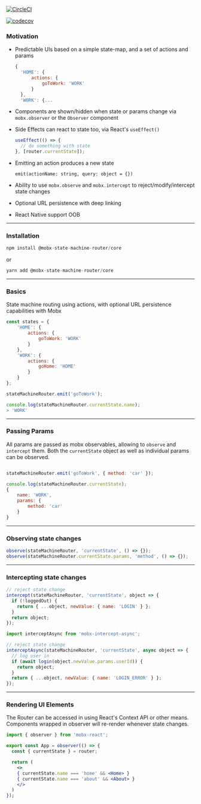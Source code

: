 [![CircleCI](https://circleci.com/gh/interestingChoice/mobx-state-machine-router.svg?style=svg)](https://circleci.com/gh/interestingChoice/mobx-state-machine-router)

[![codecov](https://codecov.io/gh/interestingChoice/mobx-state-machine-router/branch/master/graph/badge.svg)](https://codecov.io/gh/interestingChoice/mobx-state-machine-router)

### Motivation

- Predictable UIs based on a simple state-map, and a set of actions and params
  ```js
  {
    'HOME': {
        actions: {
            goToWork: 'WORK'
        }
    },
    'WORK': {...
  ```
- Components are shown/hidden when state or params change via `mobx.observer` or the `Observer` component
- Side Effects can react to state too, via React's `useEffect()`

  ```js
  useEffect(() => {
    // do something with state
  }, [router.currentState]);
  ```

- Emitting an action produces a new state
  ```
  emit(actionName: string, query: object = {})
  ```
- Ability to use `mobx.observe` and `mobx.intercept` to reject/modify/intercept state changes
- Optional URL persistence with deep linking
- React Native support OOB

---

### Installation

```js
npm install @mobx-state-machine-router/core
```

or

```js
yarn add @mobx-state-machine-router/core
```

---

### Basics

State machine routing using actions, with optional URL persistence capabilities with Mobx

```js
const states = {
    'HOME': {
        actions: {
            goToWork: 'WORK'
        }
    },
    'WORK': {
        actions: {
            goHome: 'HOME'
        }
    }
};

stateMachineRouter.emit('goToWork');

console.log(stateMachineRouter.currentState.name);
> 'WORK'
```

---

### Passing Params

All params are passed as mobx observables, allowing to `observe` and `intercept` them. Both the `currentState` object as well as individual params can be observed.

```js

stateMachineRouter.emit('goToWork', { method: 'car' });

console.log(stateMachineRouter.currentState);
{
    name: 'WORK',
    params: {
        method: 'car'
    }
}
```

---

### Observing state changes

```js
observe(stateMachineRouter, 'currentState', () => {});
observe(stateMachineRouter.currentState.params, 'method', () => {});
```

---

### Intercepting state changes

```js
// reject state change
intercept(stateMachineRouter, 'currentState', object => {
  if (!loggedOut) {
    return { ...object, newValue: { name: 'LOGIN' } };
  }
  return object;
});
```

```js
import interceptAsync from 'mobx-intercept-async';

// reject state change
interceptAsync(stateMachineRouter, 'currentState', async object => {
  // log user in
  if (await login(object.newValue.params.userId)) {
    return object;
  }
  return { ...object, newValue: { name: 'LOGIN_ERROR' } };
});
```

---

### Rendering UI Elements

The Router can be accessed in using React's Context API or other means. Components wrapped in observer will re-render whenever state changes.

```jsx
import { observer } from 'mobx-react';

export const App = observer(() => {
  const { currentState } = router;

  return (
    <>
    { currentState.name === 'home' && <Home> }
    { currentState.name === 'about' && <About> }
    </>
  )
});
```
